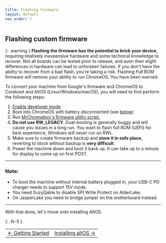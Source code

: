 ```yaml
---
title: Flashing Firmware
layout: default
nav_order: 7
---
```


## Flashing custom firmware

{: .warning }
**Flashing the firmware has the potential to brick your device**, requiring relatively inexpensive hardware and some technical knowledge to recover. Not all boards can be tested prior to release, and even then slight differences in hardware can lead to unforseen failures. If you don't have the ability to recover from a bad flash, you're taking a risk. Flashing Full ROM firmware will remove your ability to run ChromeOS. You have been warned.


To convert your machine from Google's firmware and ChromeOS to Coreboot and AltOS (Linux/Windows/macOS), you will need to first perform the following steps:

1. [Enable developer mode](https://chromium.googlesource.com/chromiumos/docs/+/HEAD/developer_mode.md)
2. Boot into ChromeOS with battery disconnected (see [below](#note))
3. Run [MrChromebox's firmware utility script.](https://mrchromebox.tech/#fwscript)
4. **Do not use RW_LEGACY**. Dual-booting is generally buggy and will cause you issues in a long run. You want to flash full ROM (UEFI) for best experience, Windows will never run on RWL.
5. Make sure to create firmware backup and **store it in safe place**, reverting to stock without backup is **very difficult**.
6. Power the machine down and boot it back up. It can take up to a minute for display to come up on first POST.

-------

### Note: 
* To boot the machine without internal battery plugged in, your USB-C PD charger needs to support 15V mode.
* You need SuzyQable to disable SPI Write Protect on AlderLake.
* On JasperLake you need to bridge jumper on the motherboard instead.

-------

With that done, let's move onto installing AltOS.

{: .fs-5 }


<table>
<tr>
<td width="50%" style="text-align: left">
<a href="getting-started.html">← Getting Started</a> 
</td>
<td width="50%" style="text-align: right">
<a href="altos.html">Installing altOS →</a> 
</td>
</tr>
</table>
